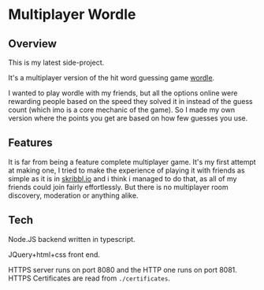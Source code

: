 # Multiplayer Wordle
## Overview
This is my latest side-project. 

It's a multiplayer version of the hit word guessing game [wordle](https://www.nytimes.com/games/wordle/index.html). 

I wanted to play wordle with my friends, but all the options online were rewarding people based on the speed they solved it in instead of the guess count (which imo is a core mechanic of the game). So I made my own version where the points you get are based on how few guesses you use. 

## Features
It is far from being a feature complete multiplayer game. It's my first attempt at making one, I tried to make the experience of playing it with friends as simple as it is in [skribbl.io](https://skribbl.io/) and i think i managed to do that, as all of my friends could join fairly effortlessly. But there is no multiplayer room discovery, moderation or anything alike.
## Tech
Node.JS backend written in typescript.

JQuery+html+css front end.

HTTPS server runs on port 8080 and the HTTP one runs on port 8081.
HTTPS Certificates are read from `./certificates`. 
